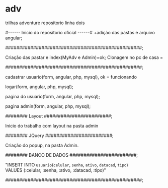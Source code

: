 # adv
trilhas adventure repositorio
linha dois

#------ Inicio do repositorio oficial ------#
+adição das pastas e arquivo angular;

#################################################;

Criação das pastar e index(MyAdv e Admin)=ok;
Clonagem no pc de casa = 

#################################################;

cadastrar usuario(form, angular, php, mysql), ok = funcionando

logar(form, angular, php, mysql);

pagina do usuario(form, angular, php, mysql);

pagina admin(form, angular, php, mysql);


######## Layout ########################;

Inicio do trabalho com layout na pasta admin


######## JQuery ########################;

Criação do popup, na pasta Admin.



######## BANCO DE DADOS ########################;

"INSERT INTO `usuario`(`celular`, `senha`, `ativo`, `datacad`, `tipo`)  
VALUES (:celular, :senha, :ativo, :datacad, :tipo)"




#################################################;